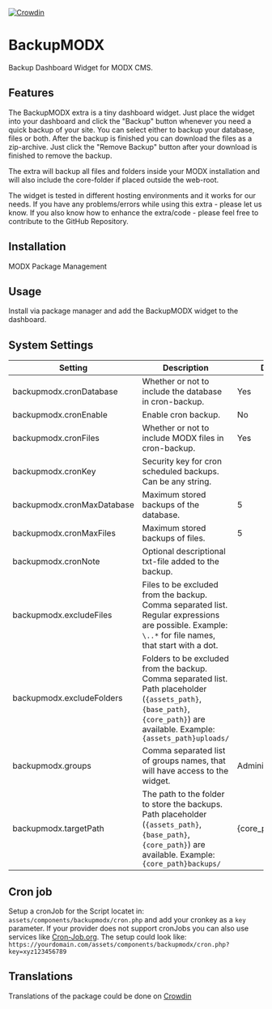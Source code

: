 [![Crowdin](https://badges.crowdin.net/backupmodx/localized.svg)](https://crowdin.com/project/backupmodx)

# BackupMODX

Backup Dashboard Widget for MODX CMS.

## Features

The BackupMODX extra is a tiny dashboard widget. Just place the widget into your
dashboard and click the "Backup" button whenever you need a quick backup of your
site. You can select either to backup your database, files or both. After the
backup is finished you can download the files as a zip-archive. Just click the
"Remove Backup" button after your download is finished to remove the backup.

The extra will backup all files and folders inside your MODX installation and
will also include the core-folder if placed outside the web-root.

The widget is tested in different hosting environments and it works for our
needs. If you have any problems/errors while using this extra - please let us
know. If you also know how to enhance the extra/code - please feel free to
contribute to the GitHub Repository.

## Installation

MODX Package Management

## Usage

Install via package manager and add the BackupMODX widget to the dashboard.

## System Settings
Setting | Description | Default
--------|-------------|--------
backupmodx.cronDatabase | Whether or not to include the database in cron-backup. | Yes
backupmodx.cronEnable | Enable cron backup. | No
backupmodx.cronFiles | Whether or not to include MODX files in cron-backup. | Yes
backupmodx.cronKey | Security key for cron scheduled backups. Can be any string. |
backupmodx.cronMaxDatabase | Maximum stored backups of the database. | 5
backupmodx.cronMaxFiles | Maximum stored backups of files. | 5
backupmodx.cronNote | Optional descriptional txt-file added to the backup. |
backupmodx.excludeFiles | Files to be excluded from the backup. Comma separated list. Regular expressions are possible. Example: `\..*` for file names, that start with a dot. |
backupmodx.excludeFolders | Folders to be excluded from the backup. Comma separated list. Path placeholder (`{assets_path}`, `{base_path}`, `{core_path}`) are available. Example: `{assets_path}uploads/` |
backupmodx.groups | Comma separated list of groups names, that will have access to the widget. | Administrator
backupmodx.targetPath | The path to the folder to store the backups. Path placeholder (`{assets_path}`, `{base_path}`, `{core_path}`) are available. Example: `{core_path}backups/` | {core_path}backup/


## Cron job
Setup a cronJob for the Script locatet in: `assets/components/backupmodx/cron.php` and add your cronkey as a `key` parameter. If your provider does not support cronJobs you can also use services like [Cron-Job.org](https://cron-job.org/). The setup could look like: `https://yourdomain.com/assets/components/backupmodx/cron.php?key=xyz123456789`


## Translations

Translations of the package could be done on [Crowdin](https://crowdin.com/project/backupmodx)
